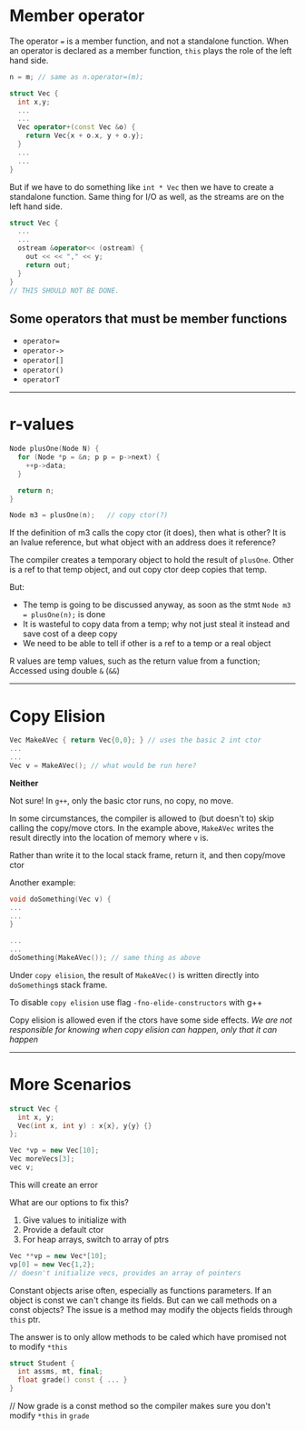 # Member operator

The operator `=` is a member function, and not a standalone function. When an operator is declared as a member function, `this` plays the role of the left hand side.

```c++
n = m; // same as n.operator=(m);

struct Vec {
  int x,y;
  ...
  ...
  Vec operator+(const Vec &o) {
    return Vec{x + o.x, y + o.y};
  }
  ...
  ...
}
```

But if we have to do something like `int * Vec` then we have to create a standalone function. Same thing for I/O as well, as the streams are on the left hand side.

```c++
struct Vec {
  ...
  ...
  ostream &operator<< (ostream) {
    out << << "," << y;
    return out;
  }
}
// THIS SHOULD NOT BE DONE.
```

## Some operators that must be member functions

- `operator=`
- `operator->`
- `operator[]`
- `operator()`
- `operatorT`

---

# r-values

```c++
Node plusOne(Node N) {
  for (Node *p = &n; p p = p->next) {
    ++p->data;
  }

  return n;
}

Node m3 = plusOne(n);   // copy ctor(?)
```

If the definition of m3 calls the copy ctor (it does), then what is other? It is an lvalue reference, but what object with an address does it reference?

The compiler creates a temporary object to hold the result of `plusOne`. Other is a ref to that temp object, and out copy ctor deep copies that temp.

But:

- The temp is going to be discussed anyway, as soon as the stmt `Node m3 = plusOne(n);` is done
- It is wasteful to copy data from a temp; why not just steal it instead and save cost of a deep copy
- We need to be able to tell if other is a ref to a temp or a real object

R values are temp values, such as the return value from a function; Accessed using double `&` (`&&`)

---

# Copy Elision

```c++
Vec MakeAVec { return Vec{0,0}; } // uses the basic 2 int ctor
...
...
Vec v = MakeAVec(); // what would be run here?
```

**Neither**

Not sure! In `g++`, only the basic ctor runs, no copy, no move.

In some circumstances, the compiler is allowed to (but doesn't to) skip calling the copy/move ctors. In the example above, `MakeAVec` writes the result directly into the location of memory where `v` is.

Rather than write it to the local stack frame, return it, and then copy/move ctor

Another example:

```c++
void doSomething(Vec v) {
...
...
}

...
...
doSomething(MakeAVec()); // same thing as above
```

Under `copy elision`, the result of `MakeAVec()` is written directly into `doSomething`s stack frame.

To disable `copy elision` use flag `-fno-elide-constructors` with g++

Copy elision is allowed even if the ctors have some side effects. _We are not responsible for knowing when copy elision can happen, only that it can happen_

---

# More Scenarios

```c++
struct Vec {
  int x, y;
  Vec(int x, int y) : x{x}, y{y} {}
};

Vec *vp = new Vec[10];
Vec moreVecs[3];
vec v;
```

This will create an error

What are our options to fix this?

1. Give values to initialize with
2. Provide a default ctor
3. For heap arrays, switch to array of ptrs

```c++
Vec **vp = new Vec*[10];
vp[0] = new Vec{1,2};
// doesn't initialize vecs, provides an array of pointers
```

Constant objects arise often, especially as functions parameters. If an object is const we can't change its fields. But can we call methods on a const objects? The issue is a method may modify the objects fields through `this` ptr.

The answer is to only allow methods to be caled which have promised not to modify `*this`

```c++
struct Student {
  int assms, mt, final;
  float grade() const { ... }
}
```

// Now grade is a const method so the compiler makes sure you don't modify `*this` in `grade`
